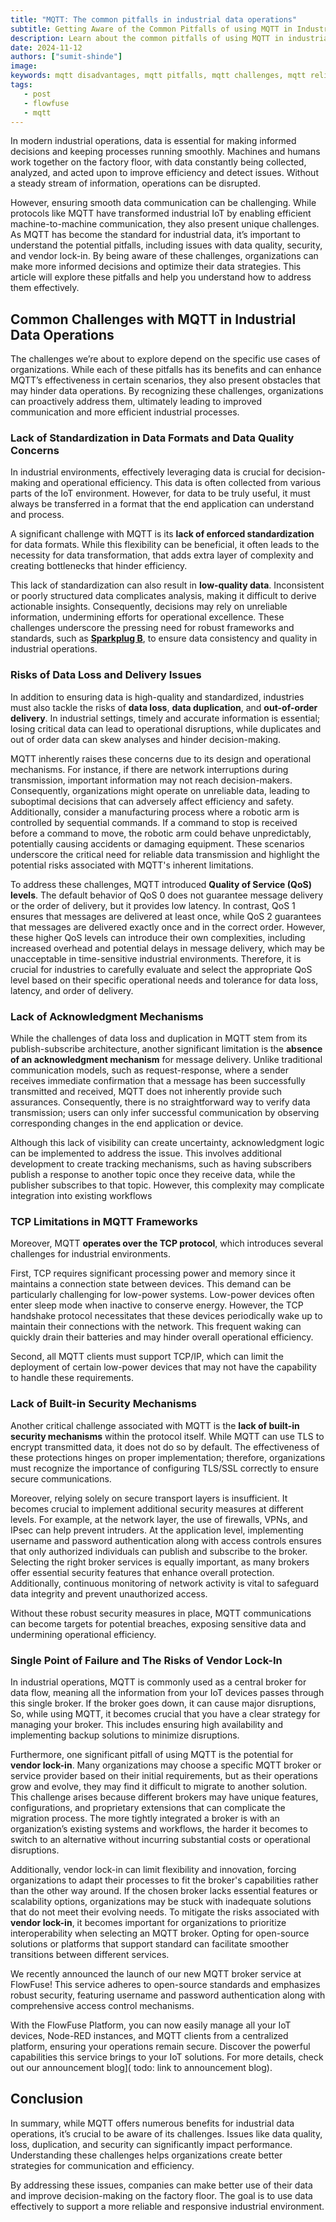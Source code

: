 ```yaml
---
title: "MQTT: The common pitfalls in industrial data operations"
subtitle: Getting Aware of the Common Pitfalls of using MQTT in Industrial Data Operations
description: Learn about the common pitfalls of using MQTT in industrial data operations, including data quality issues, security risks, and vendor lock-in.
date: 2024-11-12
authors: ["sumit-shinde"]
image: 
keywords: mqtt disadvantages, mqtt pitfalls, mqtt challenges, mqtt reliability problems, mqtt drawbacks, mqtt limitations,  cons of using mqtt
tags:
   - post
   - flowfuse
   - mqtt
---
```


In modern industrial operations, data is essential for making informed decisions and keeping processes running smoothly. Machines and humans work together on the factory floor, with data constantly being collected, analyzed, and acted upon to improve efficiency and detect issues. Without a steady stream of information, operations can be disrupted.

<!--more-->

However, ensuring smooth data communication can be challenging. While protocols like MQTT have transformed industrial IoT by enabling efficient machine-to-machine communication, they also present unique challenges. As MQTT has become the standard for industrial data, it’s important to understand the potential pitfalls, including issues with data quality, security, and vendor lock-in. By being aware of these challenges, organizations can make more informed decisions and optimize their data strategies. This article will explore these pitfalls and help you understand how to address them effectively.

## Common Challenges with MQTT in Industrial Data Operations

The challenges we’re about to explore depend on the specific use cases of organizations. While each of these pitfalls has its benefits and can enhance MQTT’s effectiveness in certain scenarios, they also present obstacles that may hinder data operations. By recognizing these challenges, organizations can proactively address them, ultimately leading to improved communication and more efficient industrial processes.

### Lack of Standardization in Data Formats and Data Quality Concerns

In industrial environments, effectively leveraging data is crucial for decision-making and operational efficiency. This data is often collected from various parts of the IoT environment. However, for data to be truly useful, it must always be transferred in a format that the end application can understand and process. 

A significant challenge with MQTT is its **lack of enforced standardization** for data formats. While this flexibility can be beneficial, it often leads to the necessity for data transformation, that adds extra layer of complexity and creating bottlenecks that hinder efficiency.

This lack of standardization can also result in **low-quality data**. Inconsistent or poorly structured data complicates analysis, making it difficult to derive actionable insights. Consequently, decisions may rely on unreliable information, undermining efforts for operational excellence. These challenges underscore the pressing need for robust frameworks and standards, such as [**Sparkplug B**](/blog/2024/08/using-mqtt-sparkplugb-with-node-red/), to ensure data consistency and quality in industrial operations. 

### Risks of Data Loss and Delivery Issues

In addition to ensuring data is high-quality and standardized, industries must also tackle the risks of **data loss**, **data duplication**, and **out-of-order delivery**. In industrial settings, timely and accurate information is essential; losing critical data can lead to operational disruptions, while duplicates and out of order data can skew analyses and hinder decision-making. 

MQTT inherently raises these concerns due to its design and operational mechanisms. For instance, if there are network interruptions during transmission, important information may not reach decision-makers. Consequently, organizations might operate on unreliable data, leading to suboptimal decisions that can adversely affect efficiency and safety. Additionally, consider a manufacturing process where a robotic arm is controlled by sequential commands. If a command to stop is received before a command to move, the robotic arm could behave unpredictably, potentially causing accidents or damaging equipment. These scenarios underscore the critical need for reliable data transmission and highlight the potential risks associated with MQTT's inherent limitations.

To address these challenges, MQTT introduced **Quality of Service (QoS) levels**. The default behavior of QoS 0 does not guarantee message delivery or the order of delivery, but it provides low latency. In contrast, QoS 1 ensures that messages are delivered at least once, while QoS 2 guarantees that messages are delivered exactly once and in the correct order. However, these higher QoS levels can introduce their own complexities, including increased overhead and potential delays in message delivery, which may be unacceptable in time-sensitive industrial environments. Therefore, it is crucial for industries to carefully evaluate and select the appropriate QoS level based on their specific operational needs and tolerance for data loss, latency, and order of delivery.

### Lack of Acknowledgment Mechanisms

While the challenges of data loss and duplication in MQTT stem from its publish-subscribe architecture, another significant limitation is the **absence of an acknowledgment mechanism** for message delivery. Unlike traditional communication models, such as request-response, where a sender receives immediate confirmation that a message has been successfully transmitted and received, MQTT does not inherently provide such assurances. Consequently, there is no straightforward way to verify data transmission; users can only infer successful communication by observing corresponding changes in the end application or device.

Although this lack of visibility can create uncertainty, acknowledgment logic can be implemented to address the issue. This involves additional development to create tracking mechanisms, such as having subscribers publish a response to another topic once they receive data, while the publisher subscribes to that topic. However, this complexity may complicate integration into existing workflows

### TCP Limitations in MQTT Frameworks

Moreover, MQTT **operates over the TCP protocol**, which introduces several challenges for industrial environments.

First, TCP requires significant processing power and memory since it maintains a connection state between devices. This demand can be particularly challenging for low-power systems. Low-power devices often enter sleep mode when inactive to conserve energy. However, the TCP handshake protocol necessitates that these devices periodically wake up to maintain their connections with the network. This frequent waking can quickly drain their batteries and may hinder overall operational efficiency.

Second, all MQTT clients must support TCP/IP, which can limit the deployment of certain low-power devices that may not have the capability to handle these requirements.

### Lack of Built-in Security Mechanisms

Another critical challenge associated with MQTT is the **lack of built-in security mechanisms** within the protocol itself. While MQTT can use TLS to encrypt transmitted data, it does not do so by default. The effectiveness of these protections hinges on proper implementation; therefore, organizations must recognize the importance of configuring TLS/SSL correctly to ensure secure communications.

Moreover, relying solely on secure transport layers is insufficient. It becomes crucial to implement additional security measures at different levels. For example, at the network layer, the use of firewalls, VPNs, and IPsec can help prevent intruders. At the application level, implementing username and password authentication along with access controls ensures that only authorized individuals can publish and subscribe to the broker. Selecting the right broker services is equally important, as many brokers offer essential security features that enhance overall protection. Additionally, continuous monitoring of network activity is vital to safeguard data integrity and prevent unauthorized access.

Without these robust security measures in place, MQTT communications can become targets for potential breaches, exposing sensitive data and undermining operational efficiency.

### Single Point of Failure and The Risks of Vendor Lock-In

In industrial operations, MQTT is commonly used as a central broker for data flow, meaning all the information from your IoT devices passes through this single broker. If the broker goes down, it can cause major disruptions, So, while using MQTT, it becomes crucial that you have a clear strategy for managing your broker. This includes ensuring high availability and implementing backup solutions to minimize disruptions.

Furthermore, one significant pitfall of using MQTT is the potential for **vendor lock-in**. Many organizations may choose a specific MQTT broker or service provider based on their initial requirements, but as their operations grow and evolve, they may find it difficult to migrate to another solution. This challenge arises because different brokers may have unique features, configurations, and proprietary extensions that can complicate the migration process. The more tightly integrated a broker is with an organization’s existing systems and workflows, the harder it becomes to switch to an alternative without incurring substantial costs or operational disruptions.

Additionally, vendor lock-in can limit flexibility and innovation, forcing organizations to adapt their processes to fit the broker's capabilities rather than the other way around. If the chosen broker lacks essential features or scalability options, organizations may be stuck with inadequate solutions that do not meet their evolving needs.
To mitigate the risks associated with **vendor lock-in**, it becomes important for organizations to prioritize interoperability when selecting an MQTT broker. Opting for open-source solutions or platforms that support standard can facilitate smoother transitions between different services.

We recently announced the launch of our new MQTT broker service at FlowFuse! This service adheres to open-source standards and emphasizes robust security, featuring username and password authentication along with comprehensive access control mechanisms.

With the FlowFuse Platform, you can now easily manage all your IoT devices, Node-RED instances, and MQTT clients from a centralized platform, ensuring your operations remain secure. Discover the powerful capabilities this service brings to your IoT solutions. For more details, check out our announcement blog]( todo: link to announcement blog).

## Conclusion

In summary, while MQTT offers numerous benefits for industrial data operations, it’s crucial to be aware of its challenges. Issues like data quality, loss, duplication, and security can significantly impact performance. Understanding these challenges helps organizations create better strategies for communication and efficiency.

By addressing these issues, companies can make better use of their data and improve decision-making on the factory floor. The goal is to use data effectively to support a more reliable and responsive industrial environment.
